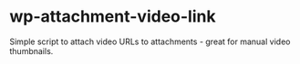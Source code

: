 # wp-attachment-video-link
Simple script to attach video URLs to attachments - great for manual video thumbnails.
